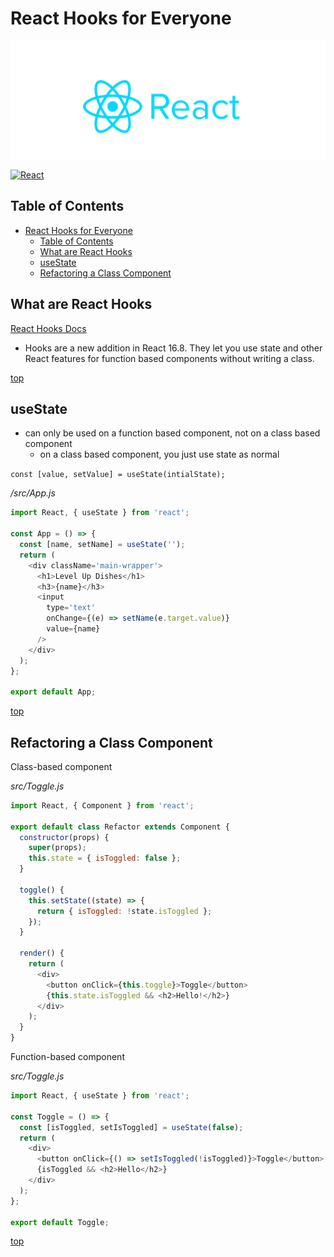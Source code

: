 # React Hooks for Everyone

[![reactjs](/assets/images/reactjs.png)](https://reactjs.org/)

[![React](https://img.shields.io/badge/Docs-React-%2320232a.svg?style=flat&logo=react&logoColor=%2361DAFB)](https://reactjs.org/docs/getting-started.html)

## Table of Contents

- [React Hooks for Everyone](#react-hooks-for-everyone)
  - [Table of Contents](#table-of-contents)
  - [What are React Hooks](#what-are-react-hooks)
  - [useState](#usestate)
  - [Refactoring a Class Component](#refactoring-a-class-component)

## What are React Hooks

[React Hooks Docs](https://reactjs.org/docs/hooks-intro.html)

- Hooks are a new addition in React 16.8. They let you use state and other React features for function based components without writing a class.

[top](#table-of-contents)

## useState

- can only be used on a function based component, not on a class based component
  - on a class based component, you just use state as normal

`const [value, setValue] = useState(intialState);`

_/src/App.js_

```javascript
import React, { useState } from 'react';

const App = () => {
  const [name, setName] = useState('');
  return (
    <div className='main-wrapper'>
      <h1>Level Up Dishes</h1>
      <h3>{name}</h3>
      <input
        type='text'
        onChange={(e) => setName(e.target.value)}
        value={name}
      />
    </div>
  );
};

export default App;
```

[top](#table-of-contents)

## Refactoring a Class Component

Class-based component

_src/Toggle.js_

```javascript
import React, { Component } from 'react';

export default class Refactor extends Component {
  constructor(props) {
    super(props);
    this.state = { isToggled: false };
  }

  toggle() {
    this.setState((state) => {
      return { isToggled: !state.isToggled };
    });
  }

  render() {
    return (
      <div>
        <button onClick={this.toggle}>Toggle</button>
        {this.state.isToggled && <h2>Hello!</h2>}
      </div>
    );
  }
}
```

Function-based component

_src/Toggle.js_

```javascript
import React, { useState } from 'react';

const Toggle = () => {
  const [isToggled, setIsToggled] = useState(false);
  return (
    <div>
      <button onClick={() => setIsToggled(!isToggled)}>Toggle</button>
      {isToggled && <h2>Hello</h2>}
    </div>
  );
};

export default Toggle;
```

[top](#table-of-contents)
